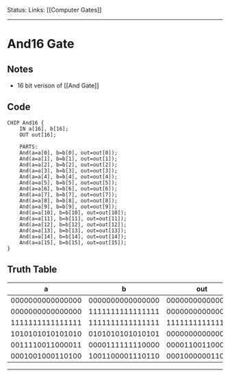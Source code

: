 Status:
Links: [[Computer Gates]]
___
# And16 Gate
## Notes
- 16 bit verison of [[And Gate]]

## Code
```
CHIP And16 {
    IN a[16], b[16];
    OUT out[16];

    PARTS:
    And(a=a[0], b=b[0], out=out[0]);
	And(a=a[1], b=b[1], out=out[1]);
	And(a=a[2], b=b[2], out=out[2]);
	And(a=a[3], b=b[3], out=out[3]);
	And(a=a[4], b=b[4], out=out[4]);
	And(a=a[5], b=b[5], out=out[5]);
	And(a=a[6], b=b[6], out=out[6]);
	And(a=a[7], b=b[7], out=out[7]);
	And(a=a[8], b=b[8], out=out[8]);
	And(a=a[9], b=b[9], out=out[9]);
	And(a=a[10], b=b[10], out=out[10]);
	And(a=a[11], b=b[11], out=out[11]);
	And(a=a[12], b=b[12], out=out[12]);
	And(a=a[13], b=b[13], out=out[13]);
	And(a=a[14], b=b[14], out=out[14]);
	And(a=a[15], b=b[15], out=out[15]);
}
```
## Truth Table
a|b|out
--|--|--
0000000000000000 | 0000000000000000 | 0000000000000000 |
0000000000000000 | 1111111111111111 | 0000000000000000 |
1111111111111111 | 1111111111111111 | 1111111111111111 |
1010101010101010 | 0101010101010101 | 0000000000000000 |
0011110011000011 | 0000111111110000 | 0000110011000000 |
0001001000110100 | 1001100001110110 | 0001000000110100 |

___